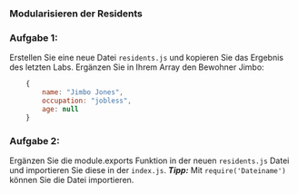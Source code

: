 ### Modularisieren der Residents

### Aufgabe 1:

Erstellen Sie eine neue Datei `residents.js` und kopieren Sie das Ergebnis des letzten Labs.
Ergänzen Sie in Ihrem Array den Bewohner Jimbo:

~~~ js
    {
        name: "Jimbo Jones",
        occupation: "jobless",
        age: null
    }
~~~

### Aufgabe 2:

Ergänzen Sie die module.exports Funktion in der neuen `residents.js` Datei und importieren Sie diese in der `index.js`.
***Tipp:*** Mit `require('Dateiname')` können Sie die Datei importieren.
